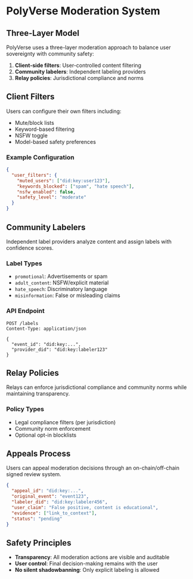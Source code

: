 










# PolyVerse Moderation System

## Three-Layer Model

PolyVerse uses a three-layer moderation approach to balance user sovereignty with community safety:

1. **Client-side filters**: User-controlled content filtering
2. **Community labelers**: Independent labeling providers
3. **Relay policies**: Jurisdictional compliance and norms

## Client Filters

Users can configure their own filters including:
- Mute/block lists
- Keyword-based filtering
- NSFW toggle
- Model-based safety preferences

### Example Configuration
```json
{
  "user_filters": {
    "muted_users": ["did:key:user123"],
    "keywords_blocked": ["spam", "hate speech"],
    "nsfw_enabled": false,
    "safety_level": "moderate"
  }
}
```

## Community Labelers

Independent label providers analyze content and assign labels with confidence scores.

### Label Types
- `promotional`: Advertisements or spam
- `adult_content`: NSFW/explicit material
- `hate_speech`: Discriminatory language
- `misinformation`: False or misleading claims

### API Endpoint
```http
POST /labels
Content-Type: application/json

{
  "event_id": "did:key:...",
  "provider_did": "did:key:labeler123"
}
```

## Relay Policies

Relays can enforce jurisdictional compliance and community norms while maintaining transparency.

### Policy Types
- Legal compliance filters (per jurisdiction)
- Community norm enforcement
- Optional opt-in blocklists

## Appeals Process

Users can appeal moderation decisions through an on-chain/off-chain signed review system.

```json
{
  "appeal_id": "did:key:...",
  "original_event": "event123",
  "labeler_did": "did:key:labeler456",
  "user_claim": "False positive, content is educational",
  "evidence": ["link_to_context"],
  "status": "pending"
}
```

## Safety Principles

- **Transparency**: All moderation actions are visible and auditable
- **User control**: Final decision-making remains with the user
- **No silent shadowbanning**: Only explicit labeling is allowed




